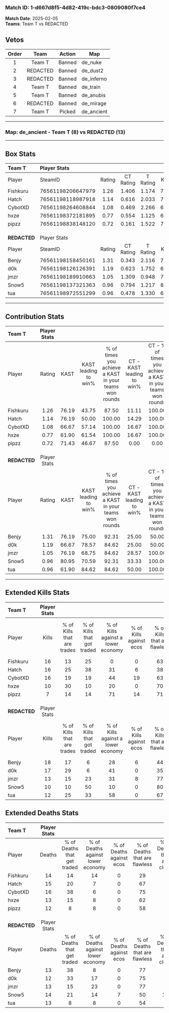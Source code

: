### Match ID: 1-d667d8f5-4d82-419c-bdc3-0809080f7ce4  
**Match Date**: 2025-02-05  
**Teams**: Team T vs REDACTED  

## Vetos  

| Order | Team | Action | Map |
| :---: | :--: | :----: | --- |
| 1 | Team T | Banned | de_nuke |
| 2 | REDACTED | Banned | de_dust2 |
| 3 | REDACTED | Banned | de_inferno |
| 4 | Team T | Banned | de_train |
| 5 | Team T | Banned | de_anubis |
| 6 | REDACTED | Banned | de_mirage |
| 7 | Team T | Picked | de_ancient |

---  

### **Map**: de_ancient - Team T (8) vs REDACTED (13)  
---  

## Box Stats  

| **Team T**   | Player Stats      |        |           |          |       |      |       |         |        |      |     |
| :- | :- | :-: | :-: | :-: | :-: | :-: | :-: | :-: | :-: | :-: | :-: |
| Player       | SteamID           | Rating | CT Rating | T Rating | KAST  | ADR  | Kills | Assists | Deaths | K/D  | HS% |
| Fishkuru     | 76561198206647979 |  1.26  |   1.406   |  1.174   | 76.19 | 98.8 |  16   |    4    |   14   | 1.14 | 50  |
| Hatch        | 76561198118987918 |  1.14  |   0.616   |  2.033   | 76.19 | 74.4 |  16   |    2    |   15   | 1.07 | 50  |
| CybotXD      | 76561198264608844 |  1.08  |   0.469   |  2.266   | 66.67 | 84.1 |  16   |    3    |   16   | 1.00 | 50  |
| hxze         | 76561198372181895 |  0.77  |   0.554   |  1.125   | 61.90 | 53.6 |  10   |    0    |   13   | 0.77 | 50  |
| pipzz        | 76561198838148120 |  0.72  |   0.161   |  1.522   | 71.43 | 42.4 |   7   |    3    |   12   | 0.58 | 42  |
|              |                   |        |           |          |       |      |       |         |        |      |     |
|              |                   |        |           |          |       |      |       |         |        |      |     |
|              |                   |        |           |          |       |      |       |         |        |      |     |
| **REDACTED** | Player Stats      |        |           |          |       |      |       |         |        |      |     |
| Player       | SteamID           | Rating | CT Rating | T Rating | KAST  | ADR  | Kills | Assists | Deaths | K/D  | HS% |
| Benjy        | 76561198158450161 |  1.31  |   0.343   |  2.116   | 76.19 | 79.1 |  18   |    5    |   13   | 1.38 | 55  |
| d0k          | 76561198126126391 |  1.19  |   0.623   |  1.752   | 66.67 | 71.4 |  17   |    4    |   12   | 1.42 | 52  |
| jmzr         | 76561198189910663 |  1.05  |   1.309   |  0.948   | 76.19 | 61.3 |  13   |    6    |   13   | 1.00 | 61  |
| Snow5        | 76561198137321363 |  0.96  |   0.794   |  1.217   | 80.95 | 69.2 |  10   |    6    |   14   | 0.71 | 30  |
| tua          | 76561198972551299 |  0.96  |   0.478   |  1.330   | 61.90 | 78.0 |  12   |    8    |   13   | 0.92 | 41  |
---  

## Contribution Stats  

| **Team T**   | Player Stats |       |                      |                                                        |                           |                                                             |                          |                                                            |
| :- | :-: | :-: | :-: | :-: | :-: | :-: | :-: | :-: |
| Player       |    Rating    | KAST  | KAST leading to win% | % of times you achieve a KAST in your teams won rounds | CT - KAST leading to win% | CT - % of times you achieve a KAST in your teams won rounds | T - KAST leading to win% | T - % of times you achieve a KAST in your teams won rounds |
| Fishkuru     |     1.26     | 76.19 |        43.75         |                         87.50                          |           11.11           |                           100.00                            |          85.71           |                           85.71                            |
| Hatch        |     1.14     | 76.19 |        50.00         |                         100.00                         |           14.29           |                           100.00                            |          77.78           |                           100.00                           |
| CybotXD      |     1.08     | 66.67 |        57.14         |                         100.00                         |           16.67           |                           100.00                            |          87.50           |                           100.00                           |
| hxze         |     0.77     | 61.90 |        61.54         |                         100.00                         |           16.67           |                           100.00                            |          100.00          |                           100.00                           |
| pipzz        |     0.72     | 71.43 |        46.67         |                         87.50                          |           0.00            |                            0.00                             |          77.78           |                           100.00                           |
|              |              |       |                      |                                                        |                           |                                                             |                          |                                                            |
|              |              |       |                      |                                                        |                           |                                                             |                          |                                                            |
|              |              |       |                      |                                                        |                           |                                                             |                          |                                                            |
| **REDACTED** | Player Stats |       |                      |                                                        |                           |                                                             |                          |                                                            |
| Player       |    Rating    | KAST  | KAST leading to win% | % of times you achieve a KAST in your teams won rounds | CT - KAST leading to win% | CT - % of times you achieve a KAST in your teams won rounds | T - KAST leading to win% | T - % of times you achieve a KAST in your teams won rounds |
| Benjy        |     1.31     | 76.19 |        75.00         |                         92.31                          |           25.00           |                            50.00                            |          91.67           |                           100.00                           |
| d0k          |     1.19     | 66.67 |        78.57         |                         84.62                          |           25.00           |                            50.00                            |          100.00          |                           90.91                            |
| jmzr         |     1.05     | 76.19 |        68.75         |                         84.62                          |           28.57           |                           100.00                            |          100.00          |                           81.82                            |
| Snow5        |     0.96     | 80.95 |        70.59         |                         92.31                          |           33.33           |                           100.00                            |          90.91           |                           90.91                            |
| tua          |     0.96     | 61.90 |        84.62         |                         84.62                          |           50.00           |                           100.00                            |          100.00          |                           81.82                            |
---  

## Extended Kills Stats  

| **Team T**   | Player Stats |                            |                            |                                    |                         |                              |                                 |                                       |                    |           |
| :- | :-: | :-: | :-: | :-: | :-: | :-: | :-: | :-: | :-: | :-: |
| Player       |    Kills     | % of Kills that are trades | % of Kills that got traded | % of Kills against a lower economy | % of Kills against ecos | % of Kills that are flawless | % of Kills that are close duels | % of Kills that are assisted by flash | Pistol Round Kills | AWP Kills |
| Fishkuru     |      16      |             13             |             25             |                 0                  |            0            |              63              |                6                |                   0                   |         1          |     4     |
| Hatch        |      16      |             25             |             38             |                 31                 |            6            |              38              |                0                |                   0                   |         0          |     0     |
| CybotXD      |      16      |             19             |             19             |                 44                 |           19            |              63              |                6                |                   0                   |         0          |     1     |
| hxze         |      10      |             30             |             10             |                 20                 |            0            |              70              |               10                |                   0                   |         5          |     3     |
| pipzz        |      7       |             14             |             14             |                 71                 |           14            |              71              |               14                |                   0                   |         0          |     1     |
|              |              |                            |                            |                                    |                         |                              |                                 |                                       |                    |           |
|              |              |                            |                            |                                    |                         |                              |                                 |                                       |                    |           |
|              |              |                            |                            |                                    |                         |                              |                                 |                                       |                    |           |
| **REDACTED** | Player Stats |                            |                            |                                    |                         |                              |                                 |                                       |                    |           |
| Player       |    Kills     | % of Kills that are trades | % of Kills that got traded | % of Kills against a lower economy | % of Kills against ecos | % of Kills that are flawless | % of Kills that are close duels | % of Kills that are assisted by flash | Pistol Round Kills | AWP Kills |
| Benjy        |      18      |             17             |             6              |                 28                 |            6            |              44              |                6                |                  17                   |         0          |     1     |
| d0k          |      17      |             29             |             6              |                 41                 |            0            |              35              |                0                |                  12                   |         5          |     4     |
| jmzr         |      13      |             15             |             23             |                 31                 |            8            |              77              |                8                |                   8                   |         0          |     1     |
| Snow5        |      10      |             10             |             50             |                 10                 |            0            |              80              |               10                |                   0                   |         0          |     1     |
| tua          |      12      |             25             |             33             |                 58                 |            0            |              67              |                0                |                   0                   |         0          |     0     |
## Extended Deaths Stats  

| **Team T**   | Player Stats |                             |                                   |                          |                               |                            |                           |               |
| :- | :-: | :-: | :-: | :-: | :-: | :-: | :-: | :-: |
| Player       |    Deaths    | % of Deaths that get traded | % of Deaths against lower economy | % of Deaths against ecos | % of Deaths that are flawless | % of Deaths that are close | % of Deaths while blinded | Deaths to AWP |
| Fishkuru     |      14      |             14              |                14                 |            0             |              29               |             7              |            14             |       1       |
| Hatch        |      15      |             20              |                 7                 |            0             |              67               |             7              |             0             |       2       |
| CybotXD      |      16      |             38              |                 6                 |            0             |              75               |             6              |             0             |       0       |
| hxze         |      13      |             15              |                 8                 |            0             |              62               |             0              |             8             |       1       |
| pipzz        |      12      |              8              |                 8                 |            0             |              58               |             0              |            25             |       1       |
|              |              |                             |                                   |                          |                               |                            |                           |               |
|              |              |                             |                                   |                          |                               |                            |                           |               |
|              |              |                             |                                   |                          |                               |                            |                           |               |
| **REDACTED** | Player Stats |                             |                                   |                          |                               |                            |                           |               |
| Player       |    Deaths    | % of Deaths that get traded | % of Deaths against lower economy | % of Deaths against ecos | % of Deaths that are flawless | % of Deaths that are close | % of Deaths while blinded | Deaths to AWP |
| Benjy        |      13      |             38              |                 8                 |            0             |              77               |             8              |             0             |       0       |
| d0k          |      12      |             33              |                17                 |            0             |              75               |             0              |             0             |       0       |
| jmzr         |      13      |             15              |                23                 |            0             |              77               |             0              |             0             |       2       |
| Snow5        |      14      |             21              |                14                 |            7             |              50               |             14             |             0             |       2       |
| tua          |      13      |              8              |                 8                 |            0             |              54               |             8              |             0             |       2       |
